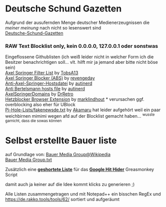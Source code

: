 # Deutsche Schund Gazetten
Aufgrund der ausufernden Menge deutscher Medienerzeugnissen die *meiner meinung* nach nicht so lesenswert sind  
[Deutsche-Schund-Gazetten](https://github.com/grapefruit89/Deutsche-Schund-Gazetten/blob/master/Deutsche-Schund-Gazetten.txt)

### RAW Text Blocklist only, kein 0.0.0.0,  127.0.0.1 oder sonstwas 

Eingeflossene Githublisten  (ich weiß leider nicht in welcher Form ich die Besitzer benachrichtigen soll... vlt. hilft mir ja jemand aber bitte nicht böse sein)  
[Axel Springer Filter List](https://github.com/TobsA13/ASB) by [TobsA13](https://github.com/TobsA13)  
[Axel Springer Blocker (ABS)](https://github.com/revengeday/axelspringerblocker) by [revengeday](https://github.com/revengeday)  
[Anti-Axel-Springer-Hostsdatei](https://github.com/autinerd/anti-axelspringer-hosts) by [autinerd](https://github.com/autinerd)   
[Anti Bertelsmann hosts file](https://github.com/autinerd/anti-bertelsmann-hosts) by [autinerd](https://github.com/autinerd)  
[AxelSpringerDomains](https://github.com/DrRetro/AxelSpringerDomains) by [DrRetro](https://github.com/DrRetro)    
[Hetzblocker Browser Extension](https://github.com/marklindhout/hetzblocker) by [marklindhout](https://github.com/marklindhout) * verursachen ggf. overblocking also eher für UBlock  
[Pi-Hole-Lists/fakenewsde.txt](https://github.com/Akamaru/Pi-Hole-Lists/blob/master/fakenewsde.txt) by [Akamaru](https://github.com/Akamaru/Pi-Hole-Lists) hat leider aufgehört weil ein paar weichbirnen mimimi wegen afd auf der Blocklist gemacht haben... <sup>wusste garnicht, dass die sowas können</sup>  
# Selbst erstellte Bauer liste 
auf Grundlage von: [Bauer Media Group@Wikipedia](https://de.wikipedia.org/wiki/Bauer_Media_Group#Publikationen  )  
[Bauer Media Group.txt](https://github.com/grapefruit89/Deutsche-Schund-Gazetten/blob/master/Bauer%20Media%20Group.txt  )

Zusätzlich eine [**geshortete Liste**](https://github.com/grapefruit89/Deutsche-Schund-Gazetten/blob/master/Schundgazetten%20Hit%20Hider.txt) für das [**Google Hit Hider**](https://greasyfork.org/de/scripts/1682-google-hit-hider-by-domain-search-filter-block-sites) Greasmonkey Script  
 
 
damit auch ja keiner auf die Idee kommt klicks zu generieren ;)    
  
Alle Listen zusammengetragen und mit Notepad++ ein bisschen RegEx und https://de.rakko.tools/tools/62/ sortiert und aufgeräumt  
